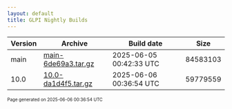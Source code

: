 ```yaml
---
layout: default
title: GLPI Nightly Builds
---
```


Version|Archive|Build date|Size
---|---|---|---
main|[main-6de69a3.tar.gz](main-6de69a3.tar.gz)|2025-06-05 00:42:33 UTC|84583103
10.0|[10.0-da1d4f5.tar.gz](10.0-da1d4f5.tar.gz)|2025-06-06 00:36:54 UTC|59779559

<font size="1">Page generated on 2025-06-06 00:36:54 UTC</font>
